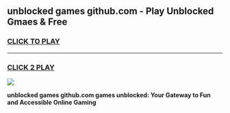 
## unblocked games github.com - Play Unblocked Gmaes & Free
<h3>
<a href="https://premium.freeplayer.one?title=unblocked_games_github.com&ref=20F">CLICK TO PLAY</a></h3>
<hr>

<h3>
<a href="https://premium.freeplayer.one?title=unblocked_games_github.com&ref=20F">CLICK 2 PLAY</a>
  
</h3>

<a href="https://premium.freeplayer.one?title=unblocked_games_github.com&ref=20F/"><img src="https://clearcache.store/games.png"></a>


**unblocked games github.com games unblocked: Your Gateway to Fun and Accessible Online Gaming**
